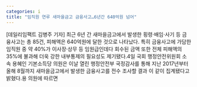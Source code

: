 ```yaml
---
categories: i
title: "임직원 연루 새마을금고 금융사고…6년간 640억원 넘어"
---
```

[데일리임팩트 김병주 기자] 최근 6년 간 새마을금고에서 발생한 횡령‧배임‧사기 등 금융사고는 총 85건, 피해액은 640억원에 달한 것으로 나타났다. 특히 금융사고에 가담한 임직원 중 약 40%가 이사장‧상무 등 임원급인데다 회수된 금액 또한 전체 피해액의 35%에 불과해 더욱 강한 내부통제의 필요성도 제기됐다.4일 국회 행정안전위원회 소속 용혜인 기본소득당 의원은 이날 열린 행정안전부 국정감사를 통해 지난 2017년부터 올해 8월까지 새마을금고에서 발생한 금융사고를 전수 조사할 결과 이 같이 집계됐다고 밝혔다.용 의원에 따르면